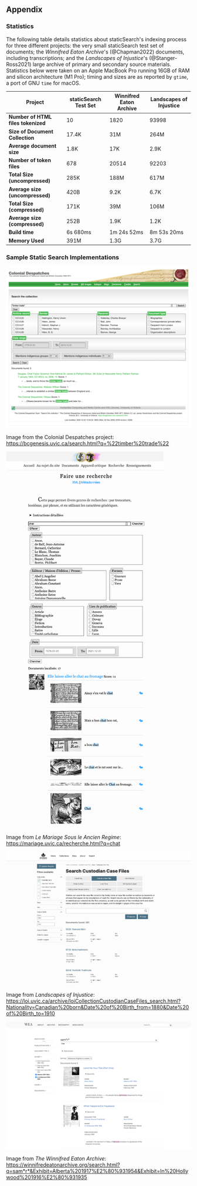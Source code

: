 ## Appendix

### Statistics

The following table details statistics about staticSearch's indexing process for three different projects: the very small staticSearch test set of documents; the *Winnifred Eaton Archive*'s (@Chapman2022) documents, including transcriptions; and the *Landscapes of Injustice*'s (@Stanger-Ross2021) large archive of primary and secondary source materials. Statistics below were taken on an Apple MacBook Pro running 16GB of RAM and silicon architecture (M1 Pro); timing and sizes are as reported by `gtime`, a port of GNU `time` for macOS.

| **Project**                        | **staticSearch Test Set** | **Winnifred Eaton Archive** | **Landscapes of Injustice** |
| ---------------------------------- | ------------------------- | --------------------------- | --------------------------- |
| **Number of HTML files tokenized** | 10                        | 1820                        | 93998                       |
| **Size of Document Collection**    | 17.4K                     | 31M                         | 264M                        |
| **Average document size**          | 1.8K                      | 17K                         | 2.9K                        |
| **Number of token files**          | 678                       | 20514                       | 92203                       |
| **Total Size (uncompressed)**      | 285K                      | 188M                        | 617M                        |
| **Average size (uncompressed)**    | 420B                      | 9.2K                        | 6.7K                        |
| **Total Size (compressed)**        | 171K                      | 39M                         | 106M                        |
| **Average size (compressed)**      | 252B                      | 1.9K                        | 1.2K                        |
| **Build time**                     | 6s 680ms                  | 1m 24s 52ms                 | 8m 53s 20ms                 |
| **Memory Used**                    | 391M                      | 1.3G                        | 3.7G                        |



###  Sample Static Search Implementations

![Phrasal search from the Colonial Despatches project](images/despatches_phrasal_search.png)

Image from the Colonial Despatches project: https://bcgenesis.uvic.ca/search.html?q=%22timber%20trade%22



![Simple word search with fragment images](images/mariage-chat-images.png)

Image from *Le Mariage Sous le Ancien Regime*: https://mariage.uvic.ca/recherche.html?q=chat



![Filter only search with description and date filters](images/loi_casefiles_search.png)

Image from *Landscapes of Injustice*: https://loi.uvic.ca/archive/loiCollectionCustodianCaseFiles_search.html?Nationality=Canadian%20born&Date%20of%20Birth_from=1880&Date%20of%20Birth_to=1910



!["Wildcard search combined with description filters"](images/wea_wildcard_search.png)

Image from *The Winnifred Eaton Archive*: https://winnifredeatonarchive.org/search.html?q=sam*r*&Exhibit=Alberta%201917%E2%80%931954&Exhibit=In%20Hollywood%201916%E2%80%931935
